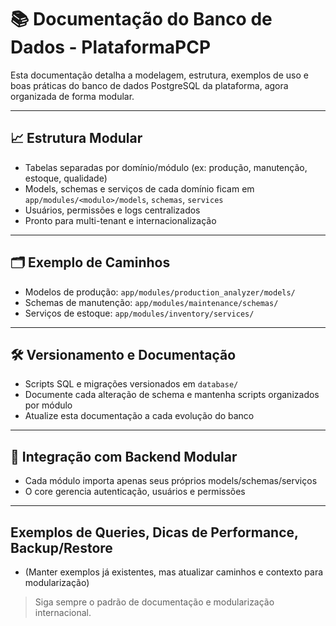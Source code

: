 # 📚 Documentação do Banco de Dados - PlataformaPCP

Esta documentação detalha a modelagem, estrutura, exemplos de uso e boas práticas do banco de dados PostgreSQL da plataforma, agora organizada de forma modular.

---

## 📈 Estrutura Modular
- Tabelas separadas por domínio/módulo (ex: produção, manutenção, estoque, qualidade)
- Models, schemas e serviços de cada domínio ficam em `app/modules/<modulo>/models`, `schemas`, `services`
- Usuários, permissões e logs centralizados
- Pronto para multi-tenant e internacionalização

---

## 🗂️ Exemplo de Caminhos
- Modelos de produção: `app/modules/production_analyzer/models/`
- Schemas de manutenção: `app/modules/maintenance/schemas/`
- Serviços de estoque: `app/modules/inventory/services/`

---

## 🛠️ Versionamento e Documentação
- Scripts SQL e migrações versionados em `database/`
- Documente cada alteração de schema e mantenha scripts organizados por módulo
- Atualize esta documentação a cada evolução do banco

---

## 🔗 Integração com Backend Modular
- Cada módulo importa apenas seus próprios models/schemas/serviços
- O core gerencia autenticação, usuários e permissões

---

## Exemplos de Queries, Dicas de Performance, Backup/Restore
- (Manter exemplos já existentes, mas atualizar caminhos e contexto para modularização)

> Siga sempre o padrão de documentação e modularização internacional. 